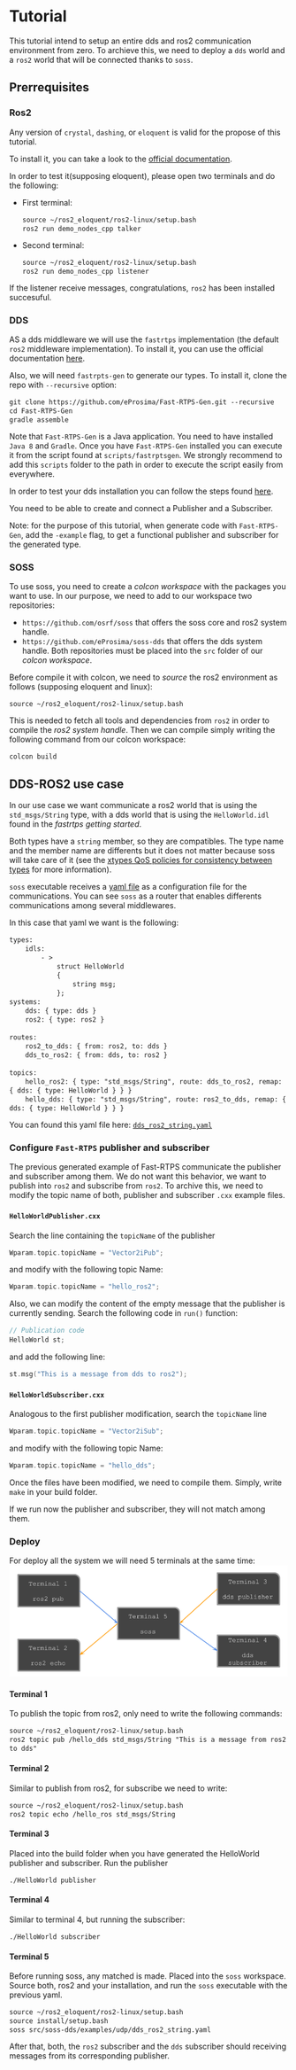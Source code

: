 # Tutorial
This tutorial intend to setup an entire dds and ros2 communication environment from zero.
To archieve this, we need to deploy a `dds` world and a `ros2` world that will be connected thanks to `soss`.

## Prerrequisites
### Ros2
Any version of `crystal`, `dashing`, or `eloquent` is valid for the propose of this tutorial.

To install it, you can take a look to the
[official documentation](https://index.ros.org/doc/ros2/Installation/Eloquent/Linux-Install-Binary/).

In order to test it(supposing eloquent), please open two terminals and do the following:
- First terminal:
  ```
  source ~/ros2_eloquent/ros2-linux/setup.bash
  ros2 run demo_nodes_cpp talker
  ```
- Second terminal:
  ```
  source ~/ros2_eloquent/ros2-linux/setup.bash
  ros2 run demo_nodes_cpp listener
  ```
If the listener receive messages, congratulations, `ros2` has been installed succesuful.

### DDS
AS a dds middleware we will use the `fastrtps` implementation (the default `ros2` middleware implementation).
To install it, you can use the official documentation [here](https://fast-rtps.docs.eprosima.com/en/latest/sources.html).

Also, we will need `fastrpts-gen` to generate our types.
To install it, clone the repo with `--recursive` option:
```
git clone https://github.com/eProsima/Fast-RTPS-Gen.git --recursive
cd Fast-RTPS-Gen
gradle assemble
```
Note that `Fast-RTPS-Gen` is a Java application. You need to have installed `Java 8` and `Gradle`.
Once you have `Fast-RTPS-Gen` installed you can execute it from the script found at `scripts/fastrptsgen`.
We strongly recommend to add this `scripts` folder to the path in order to execute the script easily from everywhere.

In order to test your dds installation you can follow the steps found
[here](https://fast-rtps.docs.eprosima.com/en/latest/introduction.html).

You need to be able to create and connect a Publisher and a Subscriber.

Note: for the purpose of this tutorial, when generate code with `Fast-RTPS-Gen`, add the `-example` flag,
to get a functional publisher and subscriber for the generated type.

### SOSS
To use soss, you need to create a _colcon workspace_ with the packages you want to use.
In our purpose, we need to add to our workspace two repositories:
- `https://github.com/osrf/soss` that offers the soss core and ros2 system handle.
- `https://github.com/eProsima/soss-dds` that offers the dds system handle.
Both repositories must be placed into the `src` folder of our _colcon workspace_.

Before compile it with colcon, we need to _source_ the ros2 environment as follows (supposing eloquent and linux):
```
source ~/ros2_eloquent/ros2-linux/setup.bash
```
This is needed to fetch all tools and dependencies from `ros2` in order to compile the _ros2 system handle_.
Then we can compile simply writing the following command from our colcon workspace:
```
colcon build
```

## DDS-ROS2 use case
In our use case we want communicate a ros2 world that is using the `std_msgs/String` type,
with a dds world that is using the `HelloWorld.idl` found in the _fastrtps getting started_.

Both types have a `string` member, so they are compatibles.
The type name and the member name are differents but it does not matter because soss will take care of it
(see the [xtypes QoS policies for consistency between types](https://github.com/eProsima/xtypes#type-consistency-qos-policies) for more information).

`soss` executable receives a [yaml file](https://github.com/osrf/soss/blob/master/doc/concept.md) as a configuration file for the communications.
You can see `soss` as a router that enables differents communications among several middlewares.

In this case that yaml we want is the following:
```
types:
    idls:
        - >
            struct HelloWorld
            {
                string msg;
            };
systems:
    dds: { type: dds }
    ros2: { type: ros2 }

routes:
    ros2_to_dds: { from: ros2, to: dds }
    dds_to_ros2: { from: dds, to: ros2 }

topics:
    hello_ros2: { type: "std_msgs/String", route: dds_to_ros2, remap: { dds: { type: HelloWorld } } }
    hello_dds: { type: "std_msgs/String", route: ros2_to_dds, remap: { dds: { type: HelloWorld } } }

```

You can found this yaml file here: [`dds_ros2_string.yaml`](examples/udp/dds_ros2_string.yaml)

### Configure `Fast-RTPS` publisher and subscriber
The previous generated example of Fast-RTPS communicate the publisher and subscriber among them.
We do not want this behavior, we want to publish into `ros2` and subscribe from `ros2`.
To archive this, we need to modify the topic name of both, publisher and subscriber `.cxx` example files.

#### `HelloWorldPublisher.cxx`
Search the line containing the `topicName` of the publisher
```c++
Wparam.topic.topicName = "Vector2iPub";
```
and modify with the following topic Name:
```c++
Wparam.topic.topicName = "hello_ros2";
```

Also, we can modify the content of the empty message that the publisher is currently sending.
Search the following code in `run()` function:
```c++
// Publication code
HelloWorld st;
```
and add the following line:
```c++
st.msg("This is a message from dds to ros2");
```

#### `HelloWorldSubscriber.cxx`
Analogous to the first publisher modification, search the `topicName` line
```c++
Wparam.topic.topicName = "Vector2iSub";
```
and modify with the following topic Name:
```c++
Wparam.topic.topicName = "hello_dds";
```

Once the files have been modified, we need to compile them.
Simply, write `make` in your build folder.

If we run now the publisher and subscriber, they will not match among them.


### Deploy
For deploy all the system we will need 5 terminals at the same time:
![](images/terminal_deploy.png)

#### Terminal 1
To publish the topic from ros2, only need to write the following commands:
```
source ~/ros2_eloquent/ros2-linux/setup.bash
ros2 topic pub /hello_dds std_msgs/String "This is a message from ros2 to dds"
```

#### Terminal 2
Similar to publish from ros2, for subscribe we need to write:
```
source ~/ros2_eloquent/ros2-linux/setup.bash
ros2 topic echo /hello_ros std_msgs/String
```

#### Terminal 3
Placed into the build folder when you have generated the HelloWorld publisher and subscriber.
Run the publisher
```
./HelloWorld publisher
```

#### Terminal 4
Similar to terminal 4, but running the subscriber:
```
./HelloWorld subscriber
```

#### Terminal 5
Before running soss, any matched is made.
Placed into the `soss` workspace.
Source both, ros2 and your installation, and run the `soss` executable with the previous yaml.

```
source ~/ros2_eloquent/ros2-linux/setup.bash
source install/setup.bash
soss src/soss-dds/examples/udp/dds_ros2_string.yaml
```

After that, both, the `ros2` subscriber and the `dds` subscriber should receiving messages from its corresponding publisher.

